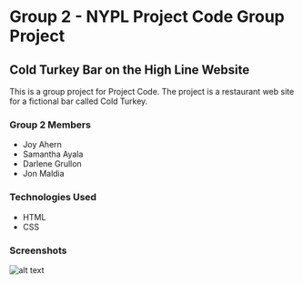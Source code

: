 # Group 2 - NYPL Project Code Group Project
## Cold Turkey Bar on the High Line Website
This is a group project for Project Code. The project is a restaurant web site for a fictional bar called Cold Turkey. 

### Group 2 Members
* Joy Ahern
* Samantha Ayala
* Darlene Grullon
* Jon Maldia

### Technologies Used
* HTML
* CSS

### Screenshots
![alt text](https://dha4w82d62smt.cloudfront.net/items/071h1B1H2k1E291e1i0o/Image%202018-05-04%20at%2010.33.42%20AM.png?X-CloudApp-Visitor-Id=2616f30cd10ba32de9b7e6498ac7e44b&v=70294f8a "Group 2 Project Home Page")